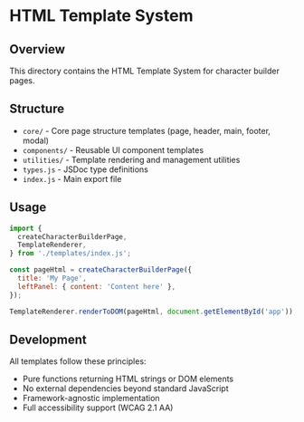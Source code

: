 # HTML Template System

## Overview

This directory contains the HTML Template System for character builder pages.

## Structure

- `core/` - Core page structure templates (page, header, main, footer, modal)
- `components/` - Reusable UI component templates
- `utilities/` - Template rendering and management utilities
- `types.js` - JSDoc type definitions
- `index.js` - Main export file

## Usage

```javascript
import {
  createCharacterBuilderPage,
  TemplateRenderer,
} from './templates/index.js';

const pageHtml = createCharacterBuilderPage({
  title: 'My Page',
  leftPanel: { content: 'Content here' },
});

TemplateRenderer.renderToDOM(pageHtml, document.getElementById('app'));
```

## Development

All templates follow these principles:

- Pure functions returning HTML strings or DOM elements
- No external dependencies beyond standard JavaScript
- Framework-agnostic implementation
- Full accessibility support (WCAG 2.1 AA)
